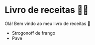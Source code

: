 # Livro de receitas :man_cook:

Olá! Bem vindo ao meu livro de receitas :book:

- Strogonoff de frango
- Pave


